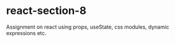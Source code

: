 # react-section-8
Assignment on react using props, useState, css modules, dynamic expressions etc. 
